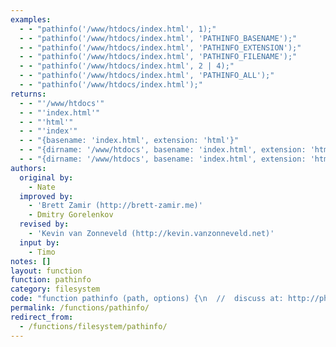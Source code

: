 ```yaml
---
examples:
  - - "pathinfo('/www/htdocs/index.html', 1);"
  - - "pathinfo('/www/htdocs/index.html', 'PATHINFO_BASENAME');"
  - - "pathinfo('/www/htdocs/index.html', 'PATHINFO_EXTENSION');"
  - - "pathinfo('/www/htdocs/index.html', 'PATHINFO_FILENAME');"
  - - "pathinfo('/www/htdocs/index.html', 2 | 4);"
  - - "pathinfo('/www/htdocs/index.html', 'PATHINFO_ALL');"
  - - "pathinfo('/www/htdocs/index.html');"
returns:
  - - "'/www/htdocs'"
  - - "'index.html'"
  - - "'html'"
  - - "'index'"
  - - "{basename: 'index.html', extension: 'html'}"
  - - "{dirname: '/www/htdocs', basename: 'index.html', extension: 'html', filename: 'index'}"
  - - "{dirname: '/www/htdocs', basename: 'index.html', extension: 'html', filename: 'index'}"
authors:
  original by:
    - Nate
  improved by:
    - 'Brett Zamir (http://brett-zamir.me)'
    - Dmitry Gorelenkov
  revised by:
    - 'Kevin van Zonneveld (http://kevin.vanzonneveld.net)'
  input by:
    - Timo
notes: []
layout: function
function: pathinfo
category: filesystem
code: "function pathinfo (path, options) {\n  //  discuss at: http://phpjs.org/functions/pathinfo/\n  // original by: Nate\n  //  revised by: Kevin van Zonneveld (http://kevin.vanzonneveld.net)\n  // improved by: Brett Zamir (http://brett-zamir.me)\n  // improved by: Dmitry Gorelenkov\n  //    input by: Timo\n  //        note: Inspired by actual PHP source: php5-5.2.6/ext/standard/string.c line #1559\n  //        note: The way the bitwise arguments are handled allows for greater flexibility\n  //        note: & compatability. We might even standardize this code and use a similar approach for\n  //        note: other bitwise PHP functions\n  //        note: php.js tries very hard to stay away from a core.js file with global dependencies, because we like\n  //        note: that you can just take a couple of functions and be on your way.\n  //        note: But by way we implemented this function, if you want you can still declare the PATHINFO_*\n  //        note: yourself, and then you can use: pathinfo('/www/index.html', PATHINFO_BASENAME | PATHINFO_EXTENSION);\n  //        note: which makes it fully compliant with PHP syntax.\n  //  depends on: basename\n  //   example 1: pathinfo('/www/htdocs/index.html', 1);\n  //   returns 1: '/www/htdocs'\n  //   example 2: pathinfo('/www/htdocs/index.html', 'PATHINFO_BASENAME');\n  //   returns 2: 'index.html'\n  //   example 3: pathinfo('/www/htdocs/index.html', 'PATHINFO_EXTENSION');\n  //   returns 3: 'html'\n  //   example 4: pathinfo('/www/htdocs/index.html', 'PATHINFO_FILENAME');\n  //   returns 4: 'index'\n  //   example 5: pathinfo('/www/htdocs/index.html', 2 | 4);\n  //   returns 5: {basename: 'index.html', extension: 'html'}\n  //   example 6: pathinfo('/www/htdocs/index.html', 'PATHINFO_ALL');\n  //   returns 6: {dirname: '/www/htdocs', basename: 'index.html', extension: 'html', filename: 'index'}\n  //   example 7: pathinfo('/www/htdocs/index.html');\n  //   returns 7: {dirname: '/www/htdocs', basename: 'index.html', extension: 'html', filename: 'index'}\n\n  var opt = '',\n    real_opt = '',\n    optName = '',\n    optTemp = 0,\n    tmp_arr = {},\n    cnt = 0,\n    i = 0\n  var have_basename = false,\n    have_extension = false,\n    have_filename = false\n\n  // Input defaulting & sanitation\n  if (!path) {\n    return false\n  }\n  if (!options) {\n    options = 'PATHINFO_ALL'\n  }\n\n  // Initialize binary arguments. Both the string & integer (constant) input is\n  // allowed\n  var OPTS = {\n    'PATHINFO_DIRNAME': 1,\n    'PATHINFO_BASENAME': 2,\n    'PATHINFO_EXTENSION': 4,\n    'PATHINFO_FILENAME': 8,\n    'PATHINFO_ALL': 0\n  }\n  // PATHINFO_ALL sums up all previously defined PATHINFOs (could just pre-calculate)\n  for (optName in OPTS) {\n    if (OPTS.hasOwnProperty(optName)) {\n      OPTS.PATHINFO_ALL = OPTS.PATHINFO_ALL | OPTS[optName]\n    }\n  }\n  if (typeof options !== 'number') {\n    // Allow for a single string or an array of string flags\n    options = [].concat(options)\n    for (i = 0; i < options.length; i++) {\n      // Resolve string input to bitwise e.g. 'PATHINFO_EXTENSION' becomes 4\n      if (OPTS[options[i]]) {\n        optTemp = optTemp | OPTS[options[i]]\n      }\n    }\n    options = optTemp\n  }\n\n  // Internal Functions\n  var __getExt = function (path) {\n    var str = path + ''\n    var dotP = str.lastIndexOf('.') + 1\n    return !dotP ? false : dotP !== str.length ? str.substr(dotP) : ''\n  }\n\n  // Gather path infos\n  if (options & OPTS.PATHINFO_DIRNAME) {\n    var dirName = path.replace(/\\\\/g, '/')\n      .replace(/\\/[^\\/]*\\/?$/, '') // dirname\n    tmp_arr.dirname = dirName === path ? '.' : dirName\n  }\n\n  if (options & OPTS.PATHINFO_BASENAME) {\n    if (false === have_basename) {\n      have_basename = this.basename(path)\n    }\n    tmp_arr.basename = have_basename\n  }\n\n  if (options & OPTS.PATHINFO_EXTENSION) {\n    if (false === have_basename) {\n      have_basename = this.basename(path)\n    }\n    if (false === have_extension) {\n      have_extension = __getExt(have_basename)\n    }\n    if (false !== have_extension) {\n      tmp_arr.extension = have_extension\n    }\n  }\n\n  if (options & OPTS.PATHINFO_FILENAME) {\n    if (false === have_basename) {\n      have_basename = this.basename(path)\n    }\n    if (false === have_extension) {\n      have_extension = __getExt(have_basename)\n    }\n    if (false === have_filename) {\n      have_filename = have_basename.slice(0, have_basename.length - (have_extension ? have_extension.length + 1 :\n        have_extension === false ? 0 : 1))\n    }\n\n    tmp_arr.filename = have_filename\n  }\n\n  // If array contains only 1 element: return string\n  cnt = 0\n  for (opt in tmp_arr) {\n    if (tmp_arr.hasOwnProperty(opt)) {\n      cnt++\n      real_opt = opt\n    }\n  }\n  if (cnt === 1) {\n    return tmp_arr[real_opt]\n  }\n\n  // Return full-blown array\n  return tmp_arr\n}\n"
permalink: /functions/pathinfo/
redirect_from:
  - /functions/filesystem/pathinfo/
---
```


<!-- WARNING! This file is auto generated by `npm run web:inject`, do not edit by hand -->
